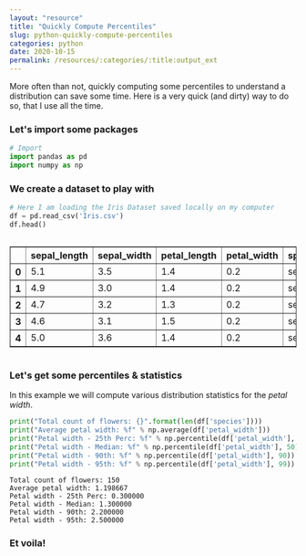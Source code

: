 ```yaml
---
layout: "resource"
title: "Quickly Compute Percentiles"
slug: python-quickly-compute-percentiles
categories: python
date: 2020-10-15
permalink: /resources/:categories/:title:output_ext
---
```

More often than not, quickly computing some percentiles to understand a distribution can save some time. Here is a very quick (and dirty) way to do so, that I use all the time.

### Let's import some packages


```python
# Import
import pandas as pd
import numpy as np
```

### We create a dataset to play with


```python
# Here I am loading the Iris Dataset saved locally on my computer
df = pd.read_csv('Iris.csv')
df.head()
```




<div style="overflow-x:auto;">

<table border="1" class="dataframe">
<thead>
<tr>
<th></th>
<th>sepal_length</th>
<th>sepal_width</th>
<th>petal_length</th>
<th>petal_width</th>
<th>species</th>
</tr>
</thead>
<tbody>
<tr>
<th>0</th>
<td>5.1</td>
<td>3.5</td>
<td>1.4</td>
<td>0.2</td>
<td>setosa</td>
</tr>
<tr>
<th>1</th>
<td>4.9</td>
<td>3.0</td>
<td>1.4</td>
<td>0.2</td>
<td>setosa</td>
</tr>
<tr>
<th>2</th>
<td>4.7</td>
<td>3.2</td>
<td>1.3</td>
<td>0.2</td>
<td>setosa</td>
</tr>
<tr>
<th>3</th>
<td>4.6</td>
<td>3.1</td>
<td>1.5</td>
<td>0.2</td>
<td>setosa</td>
</tr>
<tr>
<th>4</th>
<td>5.0</td>
<td>3.6</td>
<td>1.4</td>
<td>0.2</td>
<td>setosa</td>
</tr>
</tbody>
</table>
</div>



### Let's get some percentiles & statistics

In this example we will compute various distribution statistics for the _petal width_.


```python
print("Total count of flowers: {}".format(len(df['species'])))
print("Average petal width: %f" % np.average(df['petal_width']))
print("Petal width - 25th Perc: %f" % np.percentile(df['petal_width'], 25))
print("Petal width - Median: %f" % np.percentile(df['petal_width'], 50))
print("Petal width - 90th: %f" % np.percentile(df['petal_width'], 90))
print("Petal width - 95th: %f" % np.percentile(df['petal_width'], 99))
```

    Total count of flowers: 150
    Average petal width: 1.198667
    Petal width - 25th Perc: 0.300000
    Petal width - Median: 1.300000
    Petal width - 90th: 2.200000
    Petal width - 95th: 2.500000


### Et voila!
